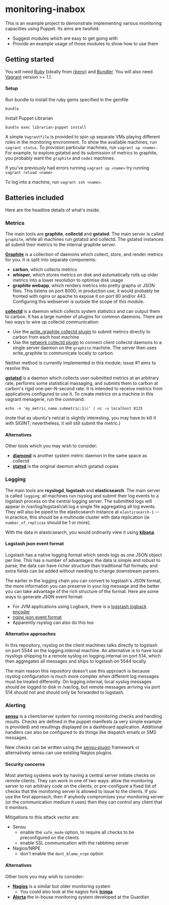 # monitoring-inabox

This is an example project to demonstrate implementing various
monitoring capacities using Puppet. Its aims are twofold:

 * Suggest modules which are easy to get going with
 * Provide an example usage of those modules to show how to use them

## Getting started

You will need [Ruby](http://www.ruby-lang.org/) (ideally from
[rbenv](https://github.com/sstephenson/rbenv)) and
[Bundler](http://gembundler.com/). You will also need
[Vagrant](http://www.vagrantup.com/) version >= 1.1.

#### Setup

Run bundle to install the ruby gems specified in the gemfile
```
bundle
```

Install Puppet Librarian
```
bundle exec librarian-puppet install
```

A simple `Vagrantfile` is provided to spin up separate VMs playing
different roles in the monitoring environment. To show the available
machines, run `vagrant status`. To provision particular machines, run
`vagrant up <name>`. For example, to explore gstatsd and its
submission of metrics to graphite, you probably want the `graphite`
and `node1` machines.

If you've previously had errors running `vagrant up <name>` try running `vagrant reload <name>`

To log into a machine, run `vagrant ssh <name>`.

## Batteries included

Here are the headline details of what's inside.

### Metrics

The main tools are **graphite**, **collectd** and **gstatsd**. The
main server is called `graphite`, while all machines run gstatsd and
collectd. The gstatsd instances all submit their metrics to the
internal graphite server.

[**Graphite**](http://graphite.readthedocs.org/en/latest/) is a
collection of daemons which collect, store, and render metrics for
you. It is split into separate components:

 * **carbon**, which collects metrics
 * **whisper**, which stores metrics on disk and automatically rolls
     up older metrics into a lower resolution to optimise disk usage
 * **graphite webapp**, which renders metrics into pretty graphs or
       JSON files. This listens on port 8000; in production use, it
       would probably be fronted with nginx or apache to expose it on
       port 80 and/or 443. Configuring this webserver is outside the
       scope of this module.

[**collectd**](http://collectd.org/) is a daemon which collects
system statistics and can output them to carbon. It has a large
number of plugins for common daemons. There are two ways to wire up
collectd communication:

 * Use the
   [write_graphite collectd plugin](https://collectd.org/wiki/index.php/Plugin:Write_Graphite)
   to submit metrics directly to carbon from each host machine
 * Use the
   [network collectd plugin](https://collectd.org/wiki/index.php/Plugin:Network)
   to connect client collectd daemons to a single server daemon on the
   `graphite` machine. The server then uses write_graphite to
   communicate locally to carbon.

Neither method is currently implemented in this module; issue #1 aims
to resolve this.

[**gstatsd**](https://github.com/phensley/gstatsd) is a daemon which
collects user-submitted metrics at an arbitrary rate, performs some
statistical massaging, and submits them to carbon at carbon's rigid
one-per-N-second rate. It is intended to receive metrics from
applications configured to use it. To create metrics on a machine in
this vagrant menagerie, run the command:

    echo -n 'my_metric_name.submetric:1|c' | nc -u localhost 8125

(note that as ubuntu's netcat is slightly interesting, you may have to
kill it with SIGINT; nevertheless, it will still submit the metric.)

#### Alternatives

Other tools which you may wish to consider:

 * [**diamond**](http://opensource.brightcove.com/project/diamond) is
   another system metric daemon in the same space as collectd
 * [**statsd**](https://github.com/etsy/statsd/) is the original
   daemon which gstatsd copies

### Logging

The main tools are **rsyslogd**, **logstash** and
**elasticsearch**. The main server is called `logging`; all machines
run rsyslog and submit their log events to a logstash process on the
central logging server. The submitted logs will appear in
/var/log/logstash/all.log a single file aggregating all log
events. They will also be piped to the elasticsearch instance at
`elasticsearch-1` -- in practice, this should be a multinode cluster
with data replication (ie `number_of_replicas` should be 1 or more).

With the data in elasticsearch, you would ordinarily view it using
[**kibana**](http://kibana.org/).

#### Logstash json event format

Logstash has a native logging format which sends logs as one JSON
object per line. This has a number of advantages: the data is simple
and robust to parse; the data can have richer structure than
traditional flat formats; and extra fields can be added without
needing to change downstream parsers.

The earlier in the logging chain you can convert to logstash's JSON
format, the more information you can preserve in your log message and
the better you can take advantage of the rich structure of the
format. Here are some ways to generate JSON event format:

 * For JVM applications using Logback, there is a
   [logstash logback encoder](https://github.com/logstash/logstash-logback-encoder)
 * [nginx json event format](http://blog.pkhamre.com/2012/08/23/logging-to-logstash-json-format-in-nginx/)
 * Apparently rsyslog can also do this too

#### Alternative approaches

In this repository, rsyslog on the client machines talks directly to
logstash on port 5544 on the logging.internal machine. An alternative
is to have local rsyslogs shipping to a remote syslog on
logging.internal on port 514, which then aggregates all messages and
ships to logstash on 5544 locally.

The main reason this repository doesn't use this approach is because
rsyslog configuration is much more complex when different log messages
must be treated differently. On logging.internal, local syslog
messages should be logged to disk in /var/log, but remote messages
arriving via port 514 should not and should only be forwarded to
logstash.

### Alerting

[**sensu**](http://sensuapp.org/) is a client/server system for running
monitoring checks and handling results. Checks are defined in the puppet
manifests (a very simple example is provided) and resultings displayed
on a dashboard application. Additional handlers can also be configured
to do things like dispatch emails or SMS messages.

New checks can be written using the
[sensu-plugin](https://github.com/sensu/sensu-plugin) framework or
alternatively sensu can use existing Nagios plugins.

#### Security concerns

Most alerting systems work by having a central server initiate checks
on remote clients. They can work in one of two ways: allow the
monitoring server to run arbitrary code on the clients, or
pre-configure a fixed list of checks that the monitoring server is
allowed to issue to the clients. If you use the first approach, then if
anybody compromises your monitoring server (or the communication
medium it uses) then they can control any client that it monitors.

Mitigations to this attack vector are:

 * Sensu
   * enable the `safe_mode` option, to require all checks to be
     preconfigured on the clients
   * enable SSL communication with the rabbitmq server
 * Nagios/NRPE
   * don't enable the `dont_blame_nrpe` option

#### Alternatives

Other tools you may wish to consider:

 * [**Nagios**](http://www.nagios.org/) is a similar but older
   monitoring system
   * You could also look at the nagios fork
     [**Icinga**](https://www.icinga.org/)
 * [**Alerta**](https://github.com/guardian/alerta) the in-house
   monitoring system developed at the Guardian
